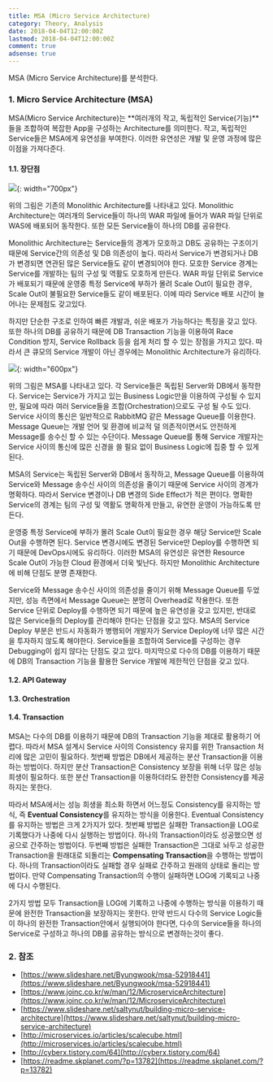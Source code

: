 ```yaml
---
title: MSA (Micro Service Architecture)
category: Theory, Analysis
date: 2018-04-04T12:00:00Z
lastmod: 2018-04-04T12:00:00Z
comment: true
adsense: true
---
```


MSA (Micro Service Architecture)를 분석한다.

### 1. Micro Service Architecture (MSA)

MSA(Micro Service Architecture)는 **여러개의 작고, 독립적인 Service(기능)**들을 조합하여 복잡한 App을 구성하는 Architecture를 의미한다. 작고, 독립적인 Service들은 MSA에게 유연성을 부여한다. 이러한 유연성은 개발 및 운영 과정에 많은 이점을 가져다준다.

#### 1.1. 장단점

![]({{site.baseurl}}/images/theory_analysis/MSA/Monolithic_Architecture.PNG){: width="700px"}

위의 그림은 기존의 Monolithic Architecture를 나타내고 있다. Monolithic Architecture는 여러개의 Service들이 하나의 WAR 파일에 들어가 WAR 파일 단위로 WAS에 배포되어 동작한다. 또한 모든 Service들이 하나의 DB를 공유한다.

Monolithic Architecture는 Service들의 경계가 모호하고 DB도 공유하는 구조이기 때문에 Service간의 의존성 및 DB 의존성이 높다. 따라서 Service가 변경되거나 DB가 변경되면 연관된 많은 Service들도 같이 변경되어야 한다. 모호한 Service 경계는 Service를 개발하는 팀의 구성 및 역활도 모호하게 만든다. WAR 파일 단위로 Service가 배포되기 때문에 운영중 특정 Service에 부하가 몰려 Scale Out이 필요한 경우, Scale Out이 불필요한 Service들도 같이 배포된다. 이에 따라 Service 배포 시간이 늘어나는 문제점도 갖고있다.

하지만 단순한 구조로 인하여 빠른 개발과, 쉬운 배포가 가능하다는 특징을 갖고 있다. 또한 하나의 DB를 공유하기 때문에 DB Transaction 기능을 이용하여 Race Condition 방지, Service Rollback 등을 쉽게 처리 할 수 있는 장점을 가지고 있다. 따라서 큰 큐모의 Service 개발이 아닌 경우에는 Monolithic Architecture가 유리하다.

![]({{site.baseurl}}/images/theory_analysis/MSA/MSA_Architecture.PNG){: width="600px"}

위의 그림은 MSA를 나타내고 있다. 각 Service들은 독립된 Server와 DB에서 동작한다. Service는 Service가 가지고 있는 Business Logic만을 이용하여 구성될 수 있지만, 필요에 따라 여러 Service들을 조합(Orchestration)으로도 구성 될 수도 있다. Service 사이의 통신은 일반적으로 RabbitMQ 같은 Message Queue를 이용한다. Message Queue는 개발 언어 및 환경에 비교적 덜 의존적이면서도 안전하게 Message를 송수신 할 수 있는 수단이다. Message Queue를 통해 Service 개발자는 Service 사이의 통신에 많은 신경을 쓸 필요 없이 Business Logic에 집중 할 수 있게 된다.

MSA의 Service는 독립된 Server와 DB에서 동작하고, Message Queue를 이용하여 Service와 Message 송수신 사이의 의존성을 줄이기 때문에 Service 사이의 경계가 명확하다. 따라서 Service 변경이나 DB 변경의 Side Effect가 적은 편이다. 명확한 Service의 경계는 팀의 구성 및 역활도 명확하게 만들고, 유연한 운영이 가능하도록 만든다.

운영중 특정 Service에 부하가 몰려 Scale Out이 필요한 경우 해당 Service만 Scale Out을 수행하면 된다. Service 변경시에도 변경된 Service만 Deploy를 수행하면 되기 때문에 DevOps시에도 유리하다. 이러한 MSA의 유연성은 유연한 Resource Scale Out이 가능한 Cloud 환경에서 더욱 빛난다. 하지만 Monolithic Architecture에 비해 단점도 분명 존재한다.

Service와 Message 송수신 사이의 의존성을 줄이기 위해 Message Queue를 두었지만, 성능 측면에서 Message Queue는 분명히 Overhead로 작용한다. 또한 Service 단위로 Deploy를 수행하면 되기 때문에 높은 유연성을 갖고 있지만, 반대로 많은 Service들의 Deploy를 관리해야 한다는 단점을 갖고 있다. MSA의 Service Deploy 부분은 반드시 자동화가 병행되어 개발자가 Service Deploy에 너무 많은 시간을 투자하지 않도록 해야한다. Service들을 조합하여 Service를 구성하는 경우 Debugging이 쉽지 않다는 단점도 갖고 있다. 마지막으로 다수의 DB를 이용하기 때문에 DB의 Transaction 기능을 활용한 Service 개발에 제한적인 단점을 갖고 있다.

#### 1.2. API Gateway

#### 1.3. Orchestration

#### 1.4. Transaction

MSA는 다수의 DB를 이용하기 때문에 DB의 Transaction 기능을 제대로 활용하기 어렵다. 따라서 MSA 설계시 Service 사이의 Consistency 유지를 위한 Transaction 처리에 많은 고민이 필요하다. 첫번째 방법은 DB에서 제공하는 분산 Transaction을 이용하는 방법이다. 하지만 분산 Transaction은 Consistency 보장을 위해 너무 많은 성능 희생이 필요하다. 또한 분산 Transaction을 이용하더라도 완전한 Consistency를 제공하지는 못한다.

따라서 MSA에서는 성능 희생을 최소화 하면서 어느정도 Consistency를 유지하는 방식, 즉 **Eventual Consistency**를 유지하는 방식을 이용한다. Eventual Consistency를 유지하는 방법은 크게 2가지가 있다. 첫번째 방법은 실패한 Transaction을 LOG로 기록했다가 나중에 다시 실행하는 방법이다. 하나의 Transaction이라도 성공했으면 성공으로 간주하는 방법이다. 두번째 방법은 실패한 Transaction은 그대로 놔두고 성공한 Transaction을 원래대로 되돌리는 **Compensating Transaction**을 수행하는 방법이다. 하나의 Transaction이라도 실패할 경우 실패로 간주하고 원래의 상태로 돌리는 방법이다. 만약 Compensating Transaction의 수행이 실패하면 LOG에 기록되고 나중에 다시 수행된다.

2가지 방법 모두 Transaction을 LOG에 기록하고 나중에 수행하는 방식을 이용하기 때문에 완전한 Transaction을 보장하지는 못한다. 만약 반드시 다수의 Service Logic들이 하나의 완전한 Transaction안에서 실행되어야 한다면, 다수의 Service들을 하나의 Service로 구성하고 하나의 DB를 공유하는 방식으로 변경하는것이 좋다.

### 2. 참조

* [https://www.slideshare.net/Byungwook/msa-52918441](https://www.slideshare.net/Byungwook/msa-52918441)
* [https://www.joinc.co.kr/w/man/12/MicroserviceArchitecture](https://www.joinc.co.kr/w/man/12/MicroserviceArchitecture)
* [https://www.slideshare.net/saltynut/building-micro-service-architecture](https://www.slideshare.net/saltynut/building-micro-service-architecture)
* [http://microservices.io/articles/scalecube.html](http://microservices.io/articles/scalecube.html)
* [http://cyberx.tistory.com/64](http://cyberx.tistory.com/64)
* [https://readme.skplanet.com/?p=13782](https://readme.skplanet.com/?p=13782)
